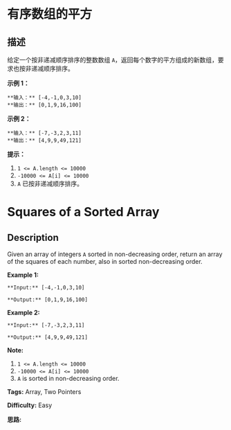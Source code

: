 # 有序数组的平方

## 描述

给定一个按非递减顺序排序的整数数组 `A`，返回每个数字的平方组成的新数组，要求也按非递减顺序排序。



**示例 1：**

    
    
    **输入：** [-4,-1,0,3,10]
    **输出：** [0,1,9,16,100]
    

**示例 2：**

    
    
    **输入：** [-7,-3,2,3,11]
    **输出：** [4,9,9,49,121]
    



**提示：**

  1. `1 <= A.length <= 10000`
  2. `-10000 <= A[i] <= 10000`
  3. `A` 已按非递减顺序排序。



# Squares of a Sorted Array

## Description



Given an array of integers `A` sorted in non-decreasing order, return an array of the squares of each number, also in sorted non-decreasing order.



**Example 1:**

    
    
    **Input:** [-4,-1,0,3,10]
    **Output:** [0,1,9,16,100]
    

**Example 2:**

    
    
    **Input:** [-7,-3,2,3,11]
    **Output:** [4,9,9,49,121]
    



**Note:**

  1. `1 <= A.length <= 10000`
  2. `-10000 <= A[i] <= 10000`
  3. `A` is sorted in non-decreasing order.


**Tags:** Array, Two Pointers

**Difficulty:** Easy

**思路:**
